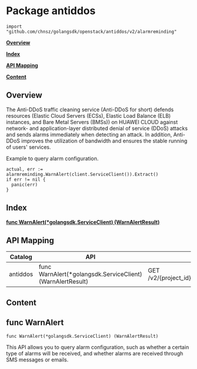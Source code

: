 # Package antiddos
    import "github.com/chnsz/golangsdk/openstack/antiddos/v2/alarmreminding"
**[Overview](#overview)**  

**[Index](#index)**  

**[API Mapping](#api-mapping)**  

**[Content](#content)**  

## Overview
The Anti-DDoS traffic cleaning service (Anti-DDoS for short) defends resources (Elastic Cloud Servers (ECSs), Elastic Load Balance (ELB) instances, and Bare Metal Servers (BMSs)) on HUAWEI CLOUD against network- and application-layer distributed denial of service (DDoS) attacks and sends alarms immediately when detecting an attack. In addition, Anti-DDoS improves the utilization of bandwidth and ensures the stable running of users' services.

Example to query alarm configuration.

    actual, err := alarmreminding.WarnAlert(client.ServiceClient()).Extract()
    if err != nil {
      panic(err)
    }
## Index
**[func WarnAlert(*golangsdk.ServiceClient) (WarnAlertResult)](#func-warnalert)**  
## API Mapping
|Catalog|API|EndPoint|
|----|---|--------|
|antiddos|func WarnAlert(*golangsdk.ServiceClient) (WarnAlertResult)|GET /v2/{project_id}/warnalert/alertconfig/query|
## Content
## func WarnAlert
    func WarnAlert(*golangsdk.ServiceClient) (WarnAlertResult)  
This API allows you to query alarm configuration, such as whether a certain type of alarms will be received, and whether alarms are received through SMS messages or emails.
